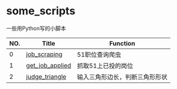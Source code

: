 some_scripts
========

一些用Python写的小脚本

| NO.  | Title                                 | Function        |
| ---- | ------------------------------------- | --------------- |
| 0    | [job_scraping](001job_scraping)       | 51职位查询爬虫        |
| 1    | [get_job_applied](002get_job_applied) | 抓取51上已投的岗位      |
| 2    | [judge_triangle](003judge_triangle)   | 输入三角形边长，判断三角形形状 |